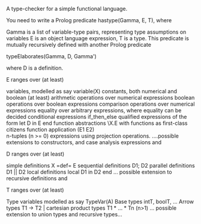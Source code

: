 A type-checker for a simple functional language.

 You need to write a Prolog predicate hastype(Gamma, E, T), where 

Gamma is a list of variable-type pairs, representing type assumptions on variables
E is an object language expression, 
T is a type.
This predicate is mutually recursively defined with another Prolog predicate

 typeElaborates(Gamma, D, Gamma')

where D is a definition.



E ranges over (at least)

variables, modelled as say variable(X)
constants, both numerical and boolean (at least)
arithmetic operations over numerical expressions
boolean operations over boolean expressions
comparison operations over numerical expressions
equality over arbitrary expressions, where equality can be decided
conditional expressions if_then_else
qualified expressions of the form let D in E end
function abstractions \X.E  with functions as first-class citizens
function application (E1 E2)  
n-tuples  (n >= 0)
expressions using projection operations.
....possible extensions to constructors, and case analysis expressions
and 

D ranges over (at least)

simple definitions X =def= E
sequential definitions D1; D2
parallel definitions D1 || D2
local definitions local D1 in D2 end
... possible extension to recursive definitions
and 

T ranges over (at least)

Type variables modelled as say TypeVar(A) 
Base types intT, boolT, ...
Arrow types T1 -> T2 |
cartesian product types T1 * ... * Tn  (n>1)
... possible extension to union types and recursive types...
